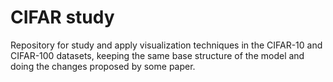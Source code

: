 # CIFAR study


Repository for study and apply visualization techniques in the CIFAR-10 and CIFAR-100 datasets, keeping the same base 
structure of the model and doing the changes proposed by some paper.  